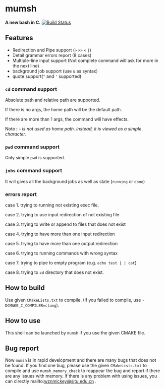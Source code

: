 # mumsh

**A new bash in C.** [![Build Status](https://focs.ji.sjtu.edu.cn:2222/api/badges/ECE482-22/ZiningWang520370910042-p1/status.svg)](https://focs.ji.sjtu.edu.cn:2222/ECE482-22/ZiningWang520370910042-p1)

## Features

 - Redirection and Pipe support (`>` `>>` `<` `|`)
 - Detail grammar errors report (8 cases)
 - Multiple-line input support (Not complete command will ask for more in the next line)
 - background job support (use `&` as syntax)
 - quote support(`"` and `'` supported)

### `cd` command support

Absolute path and relative path are supported. 

If there is no args, the home path will be the default path.

If there are more than 1 args, the command will have effects.

Note : *`~` is not used as home path. Instead, it is viewed as a simple character.*

### `pwd` command support

Only simple `pwd` is supported.

### `jobs` command support

It will gives all the background jobs as well as state (`running` or `done`)

### errors report

case 1. trying to running not existing exec file.

case 2. trying to use input redirection of not existing file

case 3. trying to write or append to files that does not exist

case 4. trying to have more than one input redirection

case 5. trying to have more than one output redirection

case 6. trying to running commands with wrong syntax

case 7. trying to pipe to empty program (e.g. `echo test | | cat`)

case 8. trying to `cd` directory that does not exist.

## How to build
Use given `CMakeLists.txt` to compile. (If you failed to compile, use `-DCMAKE_C_COMPILER=clang`).


## How to use
This shell can be launched by `mumsh` if you use the given CMAKE file.




## Bug report

Now `mumsh` is in rapid development and there are many bugs that does not be found. If you find one bug, please use the given  `CMakeLists.txt` to compile and use `mumsh_memory_check` to reappear the bug and report if there are any issues with memory. If there is any problem with using issues, you can directly mailto:wznmickey@sjtu.edu.cn .
